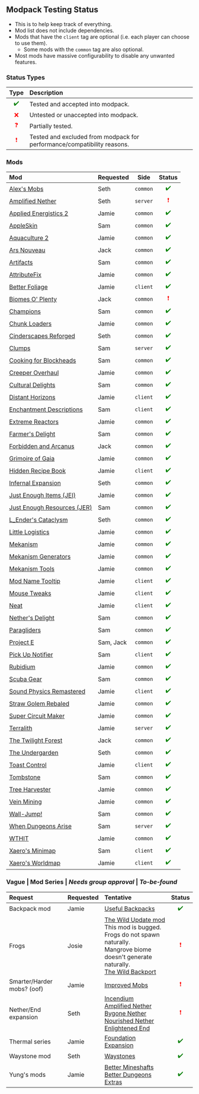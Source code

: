 
## Modpack Testing Status

- This is to help keep track of everything.
- Mod list does not include dependencies.
- Mods that have the `client` tag are optional (i.e. each player can choose to use them).
  - Some mods with the `common` tag are also optional.
- Most mods have massive configurability to disable any unwanted features.

### Status Types

| Type | Description |
| :--: | :---------- |
| <span style="color:green">✔️</span> | Tested and accepted into modpack. |
| <span style="color:red">❌</span> | Untested or unaccepted into modpack. |
| <span style="color:red">❓</span> | Partially tested. |
| <span style="color:red">❗</span> | Tested and excluded from modpack for performance/compatibility reasons. |

### Mods

| Mod | Requested | Side | Status |
| :-- | :-------- | :--: | :----: |
| [Alex's Mobs](https://www.curseforge.com/minecraft/mc-mods/alexs-mobs) | Seth | `common` | <span style="color:green">✔️</span> |
| [Amplified Nether](https://www.curseforge.com/minecraft/mc-mods/amplified-nether) | Seth | `server` | <span style="color:red">❗</span> |
| [Applied Energistics 2](https://www.curseforge.com/minecraft/mc-mods/applied-energistics-2) | Jamie | `common` | <span style="color:green">✔️</span> |
| [AppleSkin](https://www.curseforge.com/minecraft/mc-mods/appleskin) | Sam | `common` | <span style="color:green">✔️</span> |
| [Aquaculture 2](https://www.curseforge.com/minecraft/mc-mods/aquaculture) | Jamie | `common` | <span style="color:green">✔️</span> |
| [Ars Nouveau](https://www.curseforge.com/minecraft/mc-mods/ars-nouveau) | Jack | `common` | <span style="color:green">✔️</span> |
| [Artifacts](https://www.curseforge.com/minecraft/mc-mods/artifacts) | Sam | `common` | <span style="color:green">✔️</span> |
| [AttributeFix](https://www.curseforge.com/minecraft/mc-mods/attributefix) | Jamie | `common` | <span style="color:green">✔️</span> |
| [Better Foliage](https://www.curseforge.com/minecraft/mc-mods/better-foliage-renewed) | Jamie | `client` | <span style="color:green">✔️</span> |
| [Biomes O' Plenty](https://www.curseforge.com/minecraft/mc-mods/biomes-o-plenty) | Jack | `common` | <span style="color:red">❗</span> |
| [Champions](https://www.curseforge.com/minecraft/mc-mods/champions) | Sam | `common` | <span style="color:green">✔️</span> |
| [Chunk Loaders](https://www.curseforge.com/minecraft/mc-mods/chunk-loaders) | Jamie | `common` | <span style="color:green">✔️</span> |
| [Cinderscapes Reforged](https://www.curseforge.com/minecraft/mc-mods/cinderscapes-reforged) | Seth | `common` | <span style="color:green">✔️</span> |
| [Clumps](https://www.curseforge.com/minecraft/mc-mods/clumps) | Sam | `server` | <span style="color:green">✔️</span> |
| [Cooking for Blockheads](https://www.curseforge.com/minecraft/mc-mods/cooking-for-blockheads) | Sam | `common` | <span style="color:green">✔️</span> |
| [Creeper Overhaul](https://www.curseforge.com/minecraft/mc-mods/creeper-overhaul) | Jamie | `common` | <span style="color:green">✔️</span> |
| [Cultural Delights](https://www.curseforge.com/minecraft/mc-mods/cultural-delights) | Sam | `common` | <span style="color:green">✔️</span> |
| [Distant Horizons](https://www.curseforge.com/minecraft/mc-mods/distant-horizons) | Jamie | `client` | <span style="color:green">✔️</span> |
| [Enchantment Descriptions](https://www.curseforge.com/minecraft/mc-mods/enchantment-descriptions) | Sam | `client` | <span style="color:green">✔️</span> |
| [Extreme Reactors](https://www.curseforge.com/minecraft/mc-mods/extreme-reactors) | Jamie | `common` | <span style="color:green">✔️</span> |
| [Farmer's Delight](https://www.curseforge.com/minecraft/mc-mods/farmers-delight) | Sam | `common` | <span style="color:green">✔️</span> |
| [Forbidden and Arcanus](https://www.curseforge.com/minecraft/mc-mods/forbidden-arcanus) | Jack | `common` | <span style="color:green">✔️</span> |
| [Grimoire of Gaia](https://www.curseforge.com/minecraft/mc-mods/grimoire-of-gaia) | Jamie | `common` | <span style="color:green">✔️</span> |
| [Hidden Recipe Book](https://www.curseforge.com/minecraft/mc-mods/hidden-recipe-book) | Jamie | `client` | <span style="color:green">✔️</span> |
| [Infernal Expansion](https://www.curseforge.com/minecraft/mc-mods/infernal-expansion) | Seth | `common` | <span style="color:green">✔️</span> |
| [Just Enough Items (JEI)](https://www.curseforge.com/minecraft/mc-mods/jei) | Jamie | `common` | <span style="color:green">✔️</span> |
| [Just Enough Resources (JER)](https://www.curseforge.com/minecraft/mc-mods/just-enough-resources-jer) | Sam | `common` | <span style="color:green">✔️</span> |
| [L_Ender's Cataclysm](https://www.curseforge.com/minecraft/mc-mods/l_ender-s-cataclysm) | Seth | `common` | <span style="color:green">✔️</span> |
| [Little Logistics](https://www.curseforge.com/minecraft/mc-mods/little-logistics) | Jamie | `common` | <span style="color:green">✔️</span> |
| [Mekanism](https://www.curseforge.com/minecraft/mc-mods/mekanism) | Jamie | `common` | <span style="color:green">✔️</span> |
| [Mekanism Generators](https://www.curseforge.com/minecraft/mc-mods/mekanism) | Jamie | `common` | <span style="color:green">✔️</span> |
| [Mekanism Tools](https://www.curseforge.com/minecraft/mc-mods/mekanism) | Jamie | `common` | <span style="color:green">✔️</span> |
| [Mod Name Tooltip](https://www.curseforge.com/minecraft/mc-mods/mod-name-tooltip) | Jamie | `client` | <span style="color:green">✔️</span> |
| [Mouse Tweaks](https://www.curseforge.com/minecraft/mc-mods/mouse-tweaks) | Jamie | `client` | <span style="color:green">✔️</span> |
| [Neat](https://www.curseforge.com/minecraft/mc-mods/neat) | Jamie | `client` | <span style="color:green">✔️</span> |
| [Nether's Delight](https://www.curseforge.com/minecraft/mc-mods/nethers-delight) | Sam | `common` | <span style="color:green">✔️</span> |
| [Paragliders](https://www.curseforge.com/minecraft/mc-mods/paragliders) | Sam | `common` | <span style="color:green">✔️</span> |
| [Project E](https://www.curseforge.com/minecraft/mc-mods/projecte) | Sam, Jack | `common` | <span style="color:green">✔️</span> |
| [Pick Up Notifier](https://www.curseforge.com/minecraft/mc-mods/pick-up-notifier) | Sam | `client` | <span style="color:green">✔️</span> |
| [Rubidium](https://www.curseforge.com/minecraft/mc-mods/rubidium) | Jamie | `common` | <span style="color:green">✔️</span> |
| [Scuba Gear](https://www.curseforge.com/minecraft/mc-mods/scuba-gear) | Sam | `common` | <span style="color:green">✔️</span> |
| [Sound Physics Remastered](https://www.curseforge.com/minecraft/mc-mods/sound-physics-remastered) | Jamie | `client` | <span style="color:green">✔️</span> |
| [Straw Golem Rebaled](https://www.curseforge.com/minecraft/mc-mods/strawgolem-reborn) | Jamie | `common` | <span style="color:green">✔️</span> |
| [Super Circuit Maker](https://www.curseforge.com/minecraft/mc-mods/super-circuit-maker) | Jamie | `common` | <span style="color:green">✔️</span> |
| [Terralith](https://www.curseforge.com/minecraft/mc-mods/terralith) | Jamie | `server` | <span style="color:green">✔️</span> |
| [The Twilight Forest](https://www.curseforge.com/minecraft/mc-mods/the-twilight-forest) | Jack | `common` | <span style="color:green">✔️</span> |
| [The Undergarden](https://www.curseforge.com/minecraft/mc-mods/the-undergarden) | Seth | `common` | <span style="color:green">✔️</span> |
| [Toast Control](https://www.curseforge.com/minecraft/mc-mods/toast-control) | Jamie | `client` | <span style="color:green">✔️</span> |
| [Tombstone](https://www.curseforge.com/minecraft/mc-mods/gravestone-mod) | Sam | `common` | <span style="color:green">✔️</span> |
| [Tree Harvester](https://www.curseforge.com/minecraft/mc-mods/tree-harvester) | Jamie | `common` | <span style="color:green">✔️</span> |
| [Vein Mining](https://www.curseforge.com/minecraft/mc-mods/vein-mining) | Jamie | `common` | <span style="color:green">✔️</span> |
| [Wall-Jump!](https://www.curseforge.com/minecraft/mc-mods/wall-jump) | Sam | `common` | <span style="color:green">✔️</span> |
| [When Dungeons Arise](https://www.curseforge.com/minecraft/mc-mods/when-dungeons-arise) | Sam | `server` | <span style="color:green">✔️</span> |
| [WTHIT](https://www.curseforge.com/minecraft/mc-mods/wthit-forge) | Jamie | `common` | <span style="color:green">✔️</span> |
| [Xaero's Minimap](https://www.curseforge.com/minecraft/mc-mods/xaeros-minimap) | Sam | `client` | <span style="color:green">✔️</span> |
| [Xaero's Worldmap](https://www.curseforge.com/minecraft/mc-mods/xaeros-world-map) | Jamie | `client` | <span style="color:green">✔️</span> |


### Vague | Mod Series | *Needs group approval* | *To-be-found*

| Request | Requested | Tentative | Status |
| :------ | :-------- | :-------- | :----: |
| Backpack mod | Jamie | [Useful Backpacks](https://www.curseforge.com/minecraft/mc-mods/useful-backpacks) | <span style="color:green">✔️</span> |
| Frogs | Josie | [The Wild Update mod](https://www.curseforge.com/minecraft/mc-mods/the-wild-update)<br>This mod is bugged. Frogs do not spawn naturally.<br>Mangrove biome doesn't generate naturally.<br>[The Wild Backport](https://www.curseforge.com/minecraft/mc-mods/the-wild-backport) | <span style="color:red">❗</span> |
| Smarter/Harder mobs? (oof) | Jamie | [Improved Mobs](https://www.curseforge.com/minecraft/mc-mods/improved-mobs) | <span style="color:red">❗</span> |
| Nether/End expansion | Seth | [Incendium](https://www.curseforge.com/minecraft/mc-mods/incendium)<br>[Amplified Nether](https://www.curseforge.com/minecraft/mc-mods/amplified-nether)<br>[Bygone Nether](https://www.curseforge.com/minecraft/mc-mods/bygone-nether)<br>[Nourished Nether](https://www.curseforge.com/minecraft/mc-mods/nourished-nether)<br>[Enlightened End](https://www.curseforge.com/minecraft/mc-mods/enlightened-end) | <span style="color:red">❗</span> |
| Thermal series | Jamie | [Foundation](https://www.curseforge.com/minecraft/mc-mods/thermal-foundation)<br>[Expansion](https://www.curseforge.com/minecraft/mc-mods/thermal-expansion) | <span style="color:green">✔️</span> |
| Waystone mod | Seth | [Waystones](https://www.curseforge.com/minecraft/mc-mods/waystones) | <span style="color:green">✔️</span> |
| Yung's mods | Jamie | [Better Mineshafts](https://www.curseforge.com/minecraft/mc-mods/yungs-better-mineshafts-forge)<br>[Better Dungeons](https://www.curseforge.com/minecraft/mc-mods/yungs-better-dungeons)<br>[Extras](https://www.curseforge.com/minecraft/mc-mods/yungs-extras) | <span style="color:green">✔️</span> |

